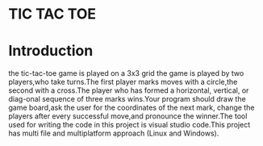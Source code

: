 # TIC TAC TOE
# Introduction 
 the tic-tac-toe game is played on a 3x3 grid the game is played by two players,who take turns.The first player marks moves with a circle,the second with a cross.The player who has formed a horizontal, vertical, or diag-onal sequence of three marks wins.Your program should draw the game board,ask the user for the coordinates of the next mark, change the players after every successful move,and pronounce the winner.The tool used for writing the code in this project is visual studio code.This project has multi file and multiplatform approach (Linux and Windows).